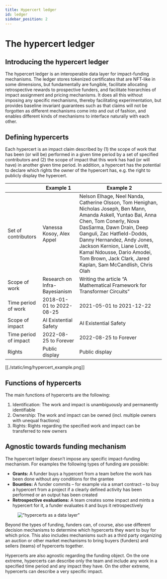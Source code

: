 ```yaml
---
title: Hypercert ledger
id: ledger
sidebar_position: 2
---
```


# The hypercert ledger

## Introducing the hypercert ledger

The hypercert ledger is an interoperable data layer for impact-funding mechanisms. The ledger stores tokenized certificates that are NFT-like in some dimensions, but fundamentally are fungible, facilitate allocating retrospective rewards to prospective funders, and facilitate hierarchies of impact assignment and pricing mechanisms. It does all this without imposing any specific mechanisms, thereby facilitating experimentation, but provides baseline invariant guarantees such as that claims will not be forgotten as different mechanisms come into and out of fashion, and enables different kinds of mechanisms to interface naturally with each other.

## Defining hypercerts

Each hypercert is an impact claim described by (1) the scope of work that has been (or will be) performed in a given time period by a set of specified contributors and (2) the scope of impact that this work has had (or will have) in another given time period. In addition, a hypercert has the potential to declare which rights the owner of the hypercert has, e.g. the right to publicly display the hypercert.

|                       | Example 1                     | Example 2                                                                                                                                                                                                                                                                                                                                                      |
|-----------------------|-------------------------------|----------------------------------------------------------------------------------------------------------------------------------------------------------------------------------------------------------------------------------------------------------------------------------------------------------------------------------------------------------------|
| Set of contributors   | Vanessa Kosoy, Alex Appel     | Nelson Elhage, Neel Nanda, Catherine Olsson, Tom Henighan, Nicholas Joseph, Ben Mann, Amanda Askell, Yuntao Bai, Anna Chen, Tom Conerly, Nova DasSarma, Dawn Drain, Deep Ganguli, Zac Hatfield-Dodds, Danny Hernandez, Andy Jones, Jackson Kernion, Liane Lovitt, Kamal Ndousse, Dario Amodei, Tom Brown, Jack Clark, Jared Kaplan, Sam McCandlish, Chris Olah |
| Scope of work         | Research on Infra-Bayesianism | Writing the article “A Mathematical Framework for Transformer Circuits”                                                                                                                                                                                                                                                                                        |
| Time period of work   | 2018-01-01 to 2022-08-25      | 2021-05-01 to 2021-12-22                                                                                                                                                                                                                                                                                                                                       |
| Scope of impact       | AI Existential Safety         | AI Existential Safety                                                                                                                                                                                                                                                                                                                                          |
| Time period of impact | 2022-08-25 to Forever         | 2022-08-25 to Forever                                                                                                                                                                                                                                                                                                                                          |
| Rights                | Public display                | Public display                                                                                                                                                                                                                                                                                                                                                 |

[[./static/img/hypercert_example.png]]

## Functions of hypercerts

The main functions of hypercerts are the following:

1. Identification: The work and impact is unambiguously and permanently identifiable
2. Ownership: The work and impact can be owned (incl. multiple owners with unequal fractions)
3. Rights: Rights regarding the specified work and impact can be transferred to new owners

## Agnostic towards funding mechanism

The hypercert ledger doesn’t impose any specific impact-funding mechanism. For examples the following types of funding are possible:

- **Grants:** A funder buys a hypercert from a team before the work has been done without any conditions for the grantee
- **Bounties:** A funder commits – for example via a smart contract – to buy a hypercert from a project if a clearly defined activity has been performed or an output has been created
- **Retrospective evaluations:** A team creates some impact and mints a hypercert for it, a funder evaluates it and buys it retrospectively

<figure>

!["hypercerts as a data layer"](./hypercert_data_layer.png)

</figure>

Beyond the types of funding, funders can, of course, also use different decision mechanisms to determine which hypercerts they want to buy for which price. This also includes mechanisms such as a third party organizing an auction or other market mechanisms to bring buyers (funders) and sellers (teams) of hypercerts together.

Hypercerts are also agnostic regarding the funding object. On the one extreme, hypercerts can describe only the team and include any work in a specified time period and any impact they have. On the other extreme, hypercerts can describe a very specific impact.
